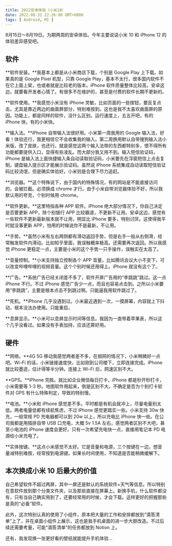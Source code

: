 ```yaml
---
title: 2022安卓体验（小米10）
date: 2022-08-31 22:26:00 GMT+0800
tags: [ Android, MI ]
---
```


8月15日～8月19日。为期两周的安卓体验。今年主要说说小米 10 和 iPhone 12 的体验差异感受吧。

<!-- truncate -->

## 软件

**软件安装。**我基本上都是从小米商店下载，个别是 Google Play 上下载。如果真的是 Google Pixel 机型，只靠 Google Play，基本不太行，很多国内软件不在它上面上架，也或者就是比较老的版本。iPhone 软件质量整体比较高，安卓这边，就要看开发者心情了。有很多不在维护的，甚至是付费的软件长期不更新的。

**软件使用。**我感觉小米没有 iPhone 灵敏，比如页面的一些按钮，要反复点击。尤其是靠近两边的曲面屏部分，特别难按到。这也是我不太喜欢曲面屏的原因。功能上，都是同样的软件，没什么区别。运行速度上，五五开吧，有的 iPhone 快，有的小米快。

**输入法。**iPhone 自带输入法很好用。小米第一周我用的 Google 输入法，好看！体验还行，我更相信它不会收集我的输入。第二周换用默认自带搜狗输入法小米版，改了皮肤，也还行。就是感觉这两个输入法带的东西都特别多，恨不得所有功能都要提供入口，显得有些凌乱。而大部分我又用不到。输入短信验证码，iPhone 是输入法上面快捷输入条自动读取验证码，小米要先在浮窗短信上点击复制，键盘输入提示区才能展示验证码。虽然说 iPhone 系统集成自动读取短信验证码比较流氓，但是确实体验好。小米则是合理下尽力追赶。

**浏览器。**这个特殊说下，由于国内的特殊情况，有的网站是不能直接访问的，会被拦截。必须换成 chrome 才行。由于小米自带浏览器体验不好，所以我默认用的夸克，个别时候用 chrome。

**软件更新。**这里特指各种 APP 软件。iPhone 绝大部分情况下，你自己决定是否要更新 APP，除个别银行 APP 比较霸道，不更新不让用。安卓这边，感觉有一些软件不更新最新版本就不让用，明显比 iPhone 要多，特别讨厌。这使得我平时就没事更新 APP，怕用的时候说你不是最新，不让用。

**手势。**虽然小米有左右两侧都有滑动返回手势，但是右手一般从右侧滑，经常触发软件内滑动。比如知乎里面，我误触概率极高。还需要再次返回。所以我感觉 iPhone 更稳定一点，主要是小米的这个手势一只手操作，误触实在太高了。

**音量控制。**小米支持独立控制各个 APP 音量，比如腾讯会议大小不变下，可以改变哔哩哔哩的视频音量。这个个别时候还用得上。iPhone 就没有这个了。

**广告。**系统广告已经关闭差不多了，软件开屏广告用的“李跳跳”跳过。这一点 iPhone 不行。不过 iPhone 感觉广告少一点，而且也容易点击到。之所以小米要用“李跳跳”，主要是根本点击不到跳过啊。只能逼我用软件跳过了。

**死机。**iPhone 几乎没遇到过。小米最近遇到一次，一摸屏幕，内容就上下抖动，根本没法办使用。只能重启。

**息屏显示。**小米可以息屏显示时间等信息。我因为一直带着苹果表，所以这个几乎没看过。如果没有手表加持，应该还算好用。

## 硬件

**网络。**4G 5G 移动我感觉两者差不多，在弱网的情况下，小米稍微好一点吧。Wi-Fi 的话，小米链接速度快，比如刚到公司楼下，立即连接完成。iPhone 就比较墨迹，估计得等半分钟。连接上 Wi-Fi 后，网速区别不大。

**GPS。**iPhone 完胜。就比如企业微信每日打卡，iPhone 都是秒开秒打卡，小米需要等 1-3 秒。地图软件用起来，倒是区别不大。不确定是否为个别打卡软件对 GPS 有什么特殊判定，导致的特别慢。

**电池。**小米和 iPhone 感觉差不多。平时都是有机会就冲上，尽量电量别太低。两者电量低都有续航焦虑，不过 iPhone 感觉更踏实一些。小米支持 30w 快充，一般常规 PD 充电器都可以到 20w 以上，所以充电比 iPhone 快一些。在公司我都是用插排自带 USB 口充电，大概 5v 1.5A 左右，感觉两者区别不大吧，甚至小电池的 iPhone 速度会更好。只有一次希望充电快一点，直接用笔记本 PD 电源给小米充电了。

**实体按键。**这点小米感觉不太好。它是音量和电源，三个按键在一边，想音量减特别难按，经常按到电源键。如果长时间使用，不知道是否能稍微缓解下。

## 本次换成小米 10 后最大的价值

自己希望软件不超过两屏，其中一屏还是默认的系统软件+天气等信息。所以特别在意软件放到那个分类文件夹，以及那些直接在屏幕上。新换手机，什么软件都没有，只有当自己确实用到了，还要经常用的时候，才会下载。这样更好的把握那些是真的“必备”软件。

此外，这次特别认真的使用了小组件，原本把大量的工作和安排都放到“滴答清单”上了，并在桌面小组件上展示，这也是我手机桌面的进一步大胆改造。不过后续还需要考量，可能“滴答清单”的任务都放到 Notion 上。

还有，我发现换一张更好看的壁纸就能提升手机体验…
